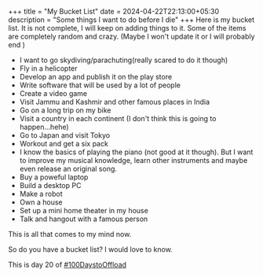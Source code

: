 +++
title = "My Bucket List"
date = 2024-04-22T22:13:00+05:30
description = "Some things I want to do before I die"
+++
Here is my bucket list. It is not complete, I will keep on adding things to it. Some of the items are completely random and crazy. (Maybe I won't update it or I will probably end )

- I want to go skydiving/parachuting(really scared to do it though)
- Fly in a helicopter
- Develop an app and publish it on the play store
- Write software that will be used by a lot of people
- Create a video game
- Visit Jammu and Kashmir and other famous places in India
- Go on a long trip on my bike
- Visit a country in each continent (I don't think this is going to happen...hehe)
- Go to Japan and visit Tokyo
- Workout and get a six pack
- I know the basics of playing the piano (not good at it though). But I want to improve my musical knowledge, learn other instruments and maybe even release an original song.
- Buy a poweful laptop
- Build a desktop PC
- Make a robot
- Own a house
- Set up a mini home theater in my house
- Talk and hangout with a famous person

This is all that comes to my mind now.

So do you have a bucket list? I would love to know.

This is day 20 of [#100DaystoOffload](https://100daystooffload.com)

